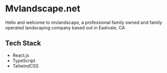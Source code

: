 # Mvlandscape.net

Hello and welcome to mvlandscape, a professional family owned and family operated landscaping company based out in Eastvale, CA

## Tech Stack

- React.js
- TypeScript
- TailwindCSS
